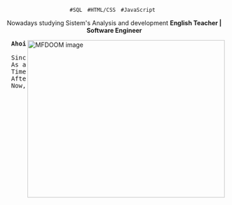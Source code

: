 <p align="center">
  <code>#SQL</code> &nbsp;
  <code>#HTML/CSS</code> &nbsp;
  <code>#JavaScript</code> &nbsp;
  </p>

  <div align="center">
  <p>
  Nowadays studying Sistem's Analysis and development
    <strong> English Teacher | Software Engineer </strong>
  </p>
</div>

<img
  src="https://super.abril.com.br/wp-content/uploads/2016/10/super_imgde_onde_veio_a_expressao_bode_expiatorio.jpg?quality=90&strip=info&w=1280&h=720&crop=1"
  min-width="400px"
  width="450px"
  height="360px"
  align="right"
  alt="MFDOOM image"
/>

<pre align="justify">
  <strong>Ahoi. 👋🏽</strong>

  Since I was a kid I've dreamed about working with technology. 
  As an adult, I made my choices, first of all, I started by studying eletronics. 
  Times going by, I had the chance to work as an English teacher, so I got this job to support my dream. 
  After that, I got a graduation in Philosophy and there I learnt a lot about logics.
  Now, as a teacher I can affort my studies and become a software engineer of success.
</pre>
